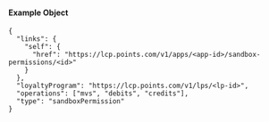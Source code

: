 #### Example Object

    {
      "links": {
        "self": {
          "href": "https://lcp.points.com/v1/apps/<app-id>/sandbox-permissions/<id>"
        }
      },
      "loyaltyProgram": "https://lcp.points.com/v1/lps/<lp-id>",
      "operations": ["mvs", "debits", "credits"],
      "type": "sandboxPermission"
    }

